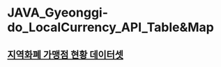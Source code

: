 # JAVA_Gyeonggi-do_LocalCurrency_API_Table&Map
 
## [지역화폐 가맹점 현황 데이터셋](https://data.gg.go.kr/portal/data/service/selectServicePage.do?page=1&rows=10&sortColumn=&sortDirection=&infId=3NPA52LBMO36CQEQ1GMY28894927&infSeq=1&order=&loc=)
